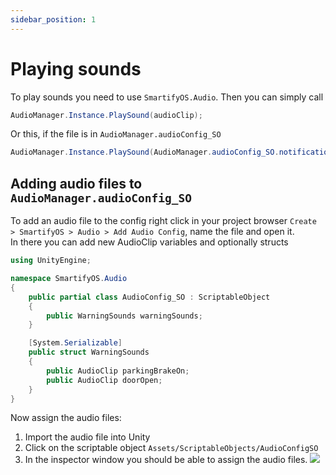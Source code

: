 ```yaml
---
sidebar_position: 1
---
```


# Playing sounds
To play sounds you need to use `SmartifyOS.Audio`.
Then you can simply call

```cs
AudioManager.Instance.PlaySound(audioClip);
```
Or this, if the file is in `AudioManager.audioConfig_SO`
```cs
AudioManager.Instance.PlaySound(AudioManager.audioConfig_SO.notificationSounds.info);
```

## Adding audio files to `AudioManager.audioConfig_SO`
To add an audio file to the config right click in your project browser `Create > SmartifyOS > Audio > Add Audio Config`, name the file and open it.
\
In there you can add new AudioClip variables and optionally structs
```cs
using UnityEngine;

namespace SmartifyOS.Audio
{
    public partial class AudioConfig_SO : ScriptableObject
    {
        public WarningSounds warningSounds;
    }

    [System.Serializable]
    public struct WarningSounds
    {
        public AudioClip parkingBrakeOn;
        public AudioClip doorOpen;
    }
}
```

Now assign the audio files:
1. Import the audio file into Unity
2. Click on the scriptable object `Assets/ScriptableObjects/AudioConfigSO`
3. In the inspector window you should be able to assign the audio files.
   ![](/img/audio-config-so.png)